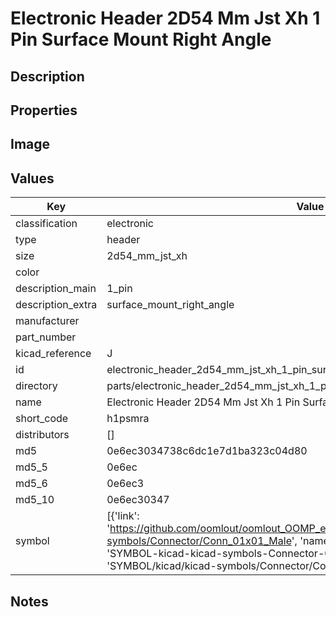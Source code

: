 # Electronic Header 2D54 Mm Jst Xh 1 Pin Surface Mount Right Angle

## Description

## Properties


## Image


## Values

| Key | Value |
| --- | --- |
| classification | electronic |
| type | header |
| size | 2d54_mm_jst_xh |
| color |  |
| description_main | 1_pin |
| description_extra | surface_mount_right_angle |
| manufacturer |  |
| part_number |  |
| kicad_reference | J |
| id | electronic_header_2d54_mm_jst_xh_1_pin_surface_mount_right_angle |
| directory | parts/electronic_header_2d54_mm_jst_xh_1_pin_surface_mount_right_angle |
| name | Electronic Header 2D54 Mm Jst Xh 1 Pin Surface Mount Right Angle |
| short_code | h1psmra |
| distributors | [] |
| md5 | 0e6ec3034738c6dc1e7d1ba323c04d80 |
| md5_5 | 0e6ec |
| md5_6 | 0e6ec3 |
| md5_10 | 0e6ec30347 |
| symbol | [{'link': 'https://github.com/oomlout/oomlout_OOMP_eda_V2/tree/main/SYMBOL/kicad/kicad-symbols/Connector/Conn_01x01_Male', 'name': 'Connector : Conn_01x01_Male', 'id': 'SYMBOL-kicad-kicad-symbols-Connector-Conn_01x01_Male', 'directory': 'SYMBOL/kicad/kicad-symbols/Connector/Conn_01x01_Male/'}] |

## Notes

